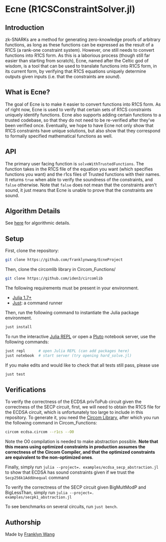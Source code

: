 # Ecne (R1CSConstraintSolver.jl)

## Introduction

zk-SNARKs are a method for generating zero-knowledge proofs of arbitrary functions, as long as these functions can be expressed as the result of a R1CS (a rank-one constraint system). However, one still needs to convert functions into R1CS form. As this is a laborious process (though still far easier than starting from scratch), Ecne, named after the Celtic god of wisdom, is a tool that can be used to translate functions into R1CS form, in its current form, by verifying that R1CS equations uniquely determine outputs given inputs (i.e. that the constraints are _sound_).

## What is Ecne?

The goal of Ecne is to make it easier to convert functions into R1CS form. As of right now, Ecne is used to verify that certain sets of R1CS constraints uniquely identify functions. Ecne also supports adding certain functions to a trusted codebase, so that they do not need to be re-verified after they've been verified once. Eventually, we hope to have Ecne not only show that R1CS constraints have unique solutions, but also show that they correspond to formally specified mathematical functions as well.

## API

The primary user facing function is `solveWithTrustedFunctions`. The function takes in the R1CS file of the equation you want (which specifies functions you want) and the r1cs files of Trusted functions with their names. It returns `true` when able to verify the soundness of the constraints, and `false` otherwise. Note that `false` does not mean that the constraints aren't sound, it just means that Ecne is unable to prove that the constraints are sound.

## Algorithm Details

See [here](https://hackmd.io/@ONwIGWrPRcutB_-IRIqcUQ/HkENkNtec) for algorithmic details.

## Setup

First, clone the repository:

```bash
git clone https://github.com/franklynwang/EcneProject
```

Then, clone the circomlib library in Circom_Functions/

```bash
git clone https://github.com/iden3/circomlib
```

The following requirements must be present in your environment.

- [Julia 1.7+](https://julialang.org/)
- [Just](https://github.com/casey/just): a command runner

Then, run the following command to instantiate the Julia package environment.

```bash
just install
```

To run the interactive [Julia REPL](https://docs.julialang.org/en/v1/stdlib/REPL/) or open a [Pluto](https://github.com/fonsp/Pluto.jl) notebook server, use the following commands:

```bash
just repl      # open Julia REPL (can add packages here)
just notebook  # start server (try opening hard_solve.jl)
```

If you make edits and would like to check that all tests still pass, please use

```bash
just test
```

## Verifications

To verify the correctness of the ECDSA privToPub circuit given the correctness of the SECP circuit, first, we will need to obtain the R1CS file for the ECDSA circuit, which is unfortunately too large to include in this repository. To generate it, you need the [Circom Library](https://docs.circom.io/getting-started/installation/), after which you run the following command in Circom_Functions:

```bash
circom ecdsa.circom --r1cs --O0
```

Note the O0 compilation is needed to make abstraction possible. **Note that this means using optimized constraints in production assumes the correctness of the Circom Compiler, and that the optimized constraints are equivalent to the non-optimized ones**.

Finally, simply run `julia --project=. examples/ecdsa_secp_abstraction.jl` to show that ECDSA has sound constraints given if we trust the `Secp256k1AddUnequal` command

To verify the correctness of the SECP circuit given BigMultModP and BigLessThan, simply run `julia --project=. examples/secpk1_abstraction.jl`

To see benchmarks on several circuits, run `just bench`.

## Authorship

Made by [Franklyn Wang](https://twitter.com/franklyn_wang)
